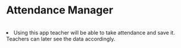 <h1><b>Attendance Manager</b></h1>
<br>
<li>Using this app teacher will be able to take attendance and save it. Teachers can later see the data accordingly.</li>
